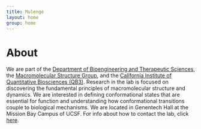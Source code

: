 ```yaml
---
title: Mulenge
layout: home
group: home
---
```

# About
We are part of the [Department of Bioengineering and Therapeutic Sciences](http://bts.ucsf.edu/), the [Macromolecular Structure Group](http://msg.ucsf.edu/), and the [California Institute of Quantitative Biosciences (QB3)](http://qb3.org/).
Research in the lab is focused on discovering the fundamental principles of macromolecular structure and dynamics.  We are interested in defining conformational states that are essential for function and understanding how conformational transitions couple to biological mechanisms.
We are located in Genentech Hall at the Mission Bay Campus of UCSF.
For info about how to contact the lab, click [here](/contact).
